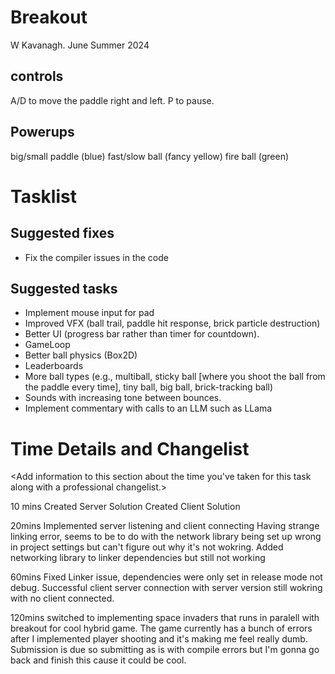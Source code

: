 # Breakout

W Kavanagh. June Summer 2024

## controls

A/D to move the paddle right and left.
P to pause.

## Powerups

big/small paddle (blue)
fast/slow ball (fancy yellow)
fire ball (green)

# Tasklist

## Suggested fixes

* Fix the compiler issues in the code

## Suggested tasks

* Implement mouse input for pad
* Improved VFX (ball trail, paddle hit response, brick particle destruction)
* Better UI (progress bar rather than timer for countdown).
* GameLoop
* Better ball physics (Box2D)
* Leaderboards
* More ball types (e.g., multiball, sticky ball [where you shoot the ball from the paddle every time], tiny ball, big ball, brick-tracking ball)
* Sounds with increasing tone between bounces.
* Implement commentary with calls to an LLM such as LLama

# Time Details and Changelist
<Add information to this section about the time you've taken for this task along with a professional changelist.>

10 mins
Created Server Solution 
Created Client Solution

20mins
Implemented server listening and client connecting
Having strange linking error, seems to be to do with the network library being set up wrong
in project settings but can't figure out why it's not wokring. Added networking library to 
linker dependencies but still not working

60mins
Fixed Linker issue, dependencies were only set in release mode not debug.
Successful client server connection with server version still wokring with no client connected.

120mins
switched to implementing space invaders that runs in paralell with breakout for cool hybrid
game. The game currently has a bunch of errors after I implemented player shooting and it's 
making me feel really dumb. Submission is due so submitting as is with compile errors but I'm
gonna go back and finish this cause it could be cool. 
